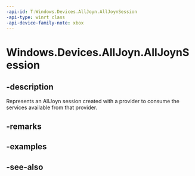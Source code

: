 ```yaml
---
-api-id: T:Windows.Devices.AllJoyn.AllJoynSession
-api-type: winrt class
-api-device-family-note: xbox
---
```


<!-- Class syntax.
public class AllJoynSession : Windows.Devices.AllJoyn.IAllJoynSession
-->

# Windows.Devices.AllJoyn.AllJoynSession

## -description
Represents an AllJoyn session created with a provider to consume the services available from that provider.

## -remarks

## -examples

## -see-also
